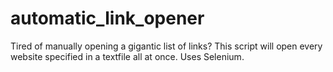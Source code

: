 # automatic_link_opener
Tired of manually opening a gigantic list of links? This script will open every website specified in a textfile all at once. Uses Selenium. 
